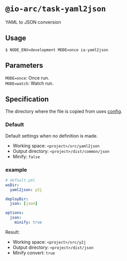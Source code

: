 # `@io-arc/task-yaml2json`

YAML to JSON conversion

## Usage

```
$ NODE_ENV=development MODE=once ia-yaml2json
```

## Parameters

`MODE=once`: Once run.  
`MODE=watch`: Watch run.

## Specification

The directory where the file is copied from uses [config](https://www.npmjs.com/package/node-config).  

### Default

Default settings when no definition is made.

- Working space: `<project>/src/yaml2json`
- Output directory: `<project>/dist/common/json`
- Minify: `false`

### example

```yaml
# default.yml
wsDir:
  yaml2json: y2j

deployDir:
  json: [json] 

options:
  json:
    minify: true
```

Result:  
- Working space: `<project>/src/y2j`
- Output directory: `<project>/dist/json`
- Minify convert: `true`


